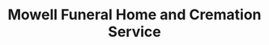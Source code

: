 ---
title: "Mowell Funeral Home and Cremation Service"
url: /peachtree-city/mowell-funeral-home-and-cremation-service/
shop: funeral directors
---